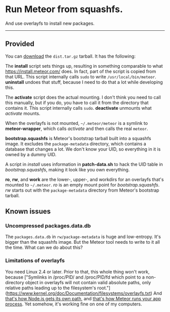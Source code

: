# Run Meteor from squashfs.

And use overlayfs to install new packages.

---

## Provided

You can [download](../../releases) the `dist.tar.gz` tarball.
It has the following:

The **install** script sets things up, resulting in something comparable to what https://install.meteor.com/ does.
In fact, part of the script is copied from that URL.
This script internally calls `sudo` to write `/usr/local/bin/meteor`.
**uninstall** undoes that stuff, because I need to do that a lot while developing this.

The **activate** script does the actual mounting.
I don't think you need to call this manually, but if you do,
you have to call it from the directory that contains it.
This script internally calls `sudo`.
**deactivate** unmounts what *activate* mounts.

When the overlayfs is not mounted, `~/.meteor/meteor` is a symlink to **meteor-wrapper**,
which calls *activate* and then calls the real `meteor`.

**bootstrap.squashfs** is Meteor's bootstrap tarball built into a squashfs image.
It excludes the `package-metadata` directory, which contains a database that changes a lot.
We don't know your UID, so everything in it is owned by a dummy UID.

A script in *install* uses information in **patch-data.sh** to hack the UID table in *bootstrap.squashfs*,
making it look like you own everything.

**ro**, **rw**, and **work** are the lower-, upper-, and workdirs for an overlayfs that's mounted to `~/.meteor`.
*ro* is an empty mount point for *bootstrap.squashfs*.
*rw* starts out with the `package-metadata` directory from Meteor's bootstrap tarball.

## Known issues

### Uncompressed packages.data.db
The `packages.data.db` in `rw/package-metadata` is huge and low-entropy.
It's bigger than the squashfs image.
But the Meteor tool needs to write to it all the time.
What can we do about this?

### Limitations of overlayfs
You need Linux 2.4 or later.
Prior to that, this whole thing won't work, because
["Symlinks in /proc/PID/ and /proc/PID/fd which point to a non-directory
object in overlayfs will not contain valid absolute paths, only
relative paths leading up to the filesystem's root."]
(https://www.kernel.org/doc/Documentation/filesystems/overlayfs.txt)
And [that's how Node.js gets its own path](https://github.com/nodejs/node/blob/v0.10.40/deps/uv/src/unix/linux-core.c#L367),
and [that's how Meteor runs your app process](https://github.com/meteor/meteor/blob/9654a7c436b4f65dfa639cc4206fe35a5c46e48c/tools/runners/run-app.js#L232).
Yet somehow, it's working fine on one of my computers.
